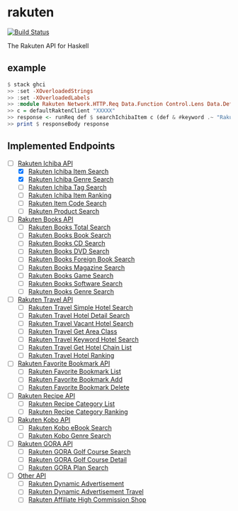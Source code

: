# rakuten

[![Build Status](https://travis-ci.org/matsubara0507/rakuten.svg?branch=master)](https://travis-ci.org/matsubara0507/rakuten)

The Rakuten API for Haskell

## example

```Haskell
$ stack ghci
>> :set -XOverloadedStrings
>> :set -XOverloadedLabels
>> :module Rakuten Network.HTTP.Req Data.Function Control.Lens Data.Default.Class
>> c = defaultRaktenClient "XXXXX"
>> response <- runReq def $ searchIchibaItem c (def & #keyword .~ "Rakuten")
>> print $ responseBody response
```

## Implemented Endpoints

- [ ] [Rakuten Ichiba API](https://webservice.rakuten.co.jp/document/#ichibaApi)
    - [x] [Rakuten Ichiba Item Search](https://webservice.rakuten.co.jp/api/ichibaitemsearch)
    - [x] [Rakuten Ichiba Genre Search](https://webservice.rakuten.co.jp/api/ichibagenresearch)
    - [ ] [Rakuten Ichiba Tag Search](https://webservice.rakuten.co.jp/api/ichibatagsearch)
    - [ ] [Rakuten Ichiba Item Ranking](https://webservice.rakuten.co.jp/api/ichibaitemranking)
    - [ ] [Rakuten Item Code Search](https://webservice.rakuten.co.jp/api/itemcodesearch)
    - [ ] [Rakuten Product Search](https://webservice.rakuten.co.jp/api/productsearch)
- [ ] [Rakuten Books API](https://webservice.rakuten.co.jp/document/#bookApi)
    - [ ] [Rakuten Books Total Search](https://webservice.rakuten.co.jp/api/bookstotalsearch)
    - [ ] [Rakuten Books Book Search](https://webservice.rakuten.co.jp/api/booksbooksearch)
    - [ ] [Rakuten Books CD Search](https://webservice.rakuten.co.jp/api/bookscdsearch)
    - [ ] [Rakuten Books DVD Search](https://webservice.rakuten.co.jp/api/booksdvdsearch)
    - [ ] [Rakuten Books Foreign Book Search](https://webservice.rakuten.co.jp/api/booksforeignbooksearch)
    - [ ] [Rakuten Books Magazine Search](https://webservice.rakuten.co.jp/api/booksmagazinesearch)
    - [ ] [Rakuten Books Game Search](https://webservice.rakuten.co.jp/api/booksgamesearch)
    - [ ] [Rakuten Books Software Search](https://webservice.rakuten.co.jp/api/bookssoftwaresearch)
    - [ ] [Rakuten Books Genre Search](https://webservice.rakuten.co.jp/api/booksgenresearch)
- [ ] [Rakuten Travel API](https://webservice.rakuten.co.jp/document/#travelApi)
    - [ ] [Rakuten Travel Simple Hotel Search](https://webservice.rakuten.co.jp/api/simplehotelsearch)
    - [ ] [Rakuten Travel Hotel Detail Search](https://webservice.rakuten.co.jp/api/hoteldetailsearch)
    - [ ] [Rakuten Travel Vacant Hotel Search](https://webservice.rakuten.co.jp/api/vacanthotelsearch)
    - [ ] [Rakuten Travel Get Area Class](https://webservice.rakuten.co.jp/api/getareaclass)
    - [ ] [Rakuten Travel Keyword Hotel Search](https://webservice.rakuten.co.jp/api/keywordhotelsearch)
    - [ ] [Rakuten Travel Get Hotel Chain List](https://webservice.rakuten.co.jp/api/gethotelchainlist)
    - [ ] [Rakuten Travel Hotel Ranking](https://webservice.rakuten.co.jp/api/hotelranking)
- [ ] [Rakuten Favorite Bookmark API](https://webservice.rakuten.co.jp/document/#favoriteBookmarkApi)
    - [ ] [Rakuten Favorite Bookmark List](https://webservice.rakuten.co.jp/api/favoritebookmarklist)
    - [ ] [Rakuten Favorite Bookmark Add](https://webservice.rakuten.co.jp/api/favoritebookmarkadd)
    - [ ] [Rakuten Favorite Bookmark Delete](https://webservice.rakuten.co.jp/api/favoritebookmarkdelete)
- [ ] [Rakuten Recipe API](https://webservice.rakuten.co.jp/document/#recipeApi)
    - [ ] [Rakuten Recipe Category List](https://webservice.rakuten.co.jp/api/recipecategorylist)
    - [ ] [Rakuten Recipe Category Ranking](https://webservice.rakuten.co.jp/api/recipecategoryranking)
- [ ] [Rakuten Kobo API](https://webservice.rakuten.co.jp/document/#koboApi)
    - [ ] [Rakuten Kobo eBook Search](https://webservice.rakuten.co.jp/api/koboebooksearch)
    - [ ] [Rakuten Kobo Genre Search](https://webservice.rakuten.co.jp/api/kobogenresearch)
- [ ] [Rakuten GORA API](https://webservice.rakuten.co.jp/document/#goraApi)
    - [ ] [Rakuten GORA Golf Course Search](https://webservice.rakuten.co.jp/api/goragolfcoursesearch)
    - [ ] [Rakuten GORA Golf Course Detail](https://webservice.rakuten.co.jp/api/goragolfcoursedetail)
    - [ ] [Rakuten GORA Plan Search](https://webservice.rakuten.co.jp/api/goraplansearch)
- [ ] [Other API](https://webservice.rakuten.co.jp/document/#otherApi)
    - [ ] [Rakuten Dynamic Advertisement](https://webservice.rakuten.co.jp/api/dynamicad)
    - [ ] [Rakuten Dynamic Advertisement Travel](https://webservice.rakuten.co.jp/api/dynamicad_travel)
    - [ ] [Rakuten Affiliate High Commission Shop](https://webservice.rakuten.co.jp/api/highcommissionshop)
